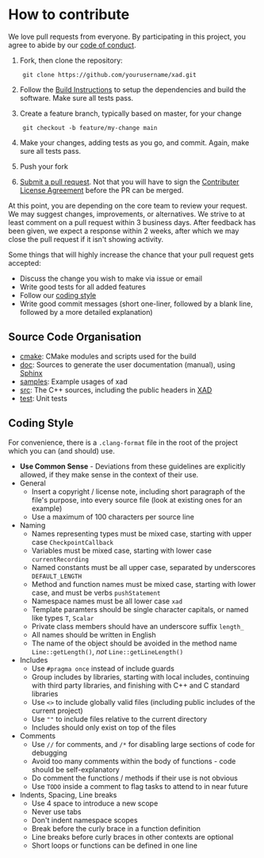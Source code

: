 # How to contribute

We love pull requests from everyone. By participating in this project, you agree to abide
by our [code of conduct](CODE_OF_CONDUCT.md).

1. Fork, then clone the repository:

```
    git clone https://github.com/yourusername/xad.git
```

2. Follow the [Build Instructions](README.md) to setup the dependencies and 
   build the software. Make sure all tests pass.
   
3. Create a feature branch, typically based on master, for your change

```
    git checkout -b feature/my-change main
```

4. Make your changes, adding tests as you go, and commit. Again, make sure all 
   tests pass.
   
5. Push your fork 

6. [Submit a pull request][pr]. Not that you will have to sign the [Contributer License Agreement][cla] 
   before the PR can be merged.

At this point, you are depending on the core team to review your request. 
We may suggest changes, improvements, or alternatives. 
We strive to at least comment on a pull request within 3 business days. 
After feedback has been given, we expect a response within 2 weeks, 
after which we may close the pull request if it isn't showing activity.

Some things that will highly increase the chance that your pull request gets
accepted:

* Discuss the change you wish to make via issue or email
* Write good tests for all added features
* Follow our [coding style](#coding-style)
* Write good commit messages (short one-liner, followed by a blank line, 
  followed by a more detailed explanation)

[pr]: https://github.com/xcelerit/xad/compare/
[cla]:https://gist.github.com/xcelerit-dev/4a5c0cf1fbfed7be64308d1c2f47bd25

## Source Code Organisation

* [cmake](cmake): CMake modules and scripts used for the build
* [doc](doc): Sources to generate the user documentation (manual), using [Sphinx](http://www.sphinx-doc.org)
* [samples](samples): Example usages of xad
* [src](src): The C++ sources, including the public headers in [XAD](src/XAD)
* [test](test): Unit tests

## Coding Style

For convenience, there is a `.clang-format` file in the root of the project which you can (and should) use.


* __Use Common Sense__ - Deviations from these guidelines are explicitly allowed, if they make
  sense in the context of their use.
* General
  * Insert a copyright / license note, including short paragraph of the file's 
    purpose, into every source file (look at existing ones for an example)
  * Use a maximum of 100 characters per source line
* Naming
  * Names representing types must be mixed case, starting with upper case `CheckpointCallback`
  * Variables must be mixed case, starting with lower case `currentRecording`
  * Named constants must be all upper case, separated by underscores `DEFAULT_LENGTH`
  * Method and function names must be mixed case, starting with lower case, and must be verbs `pushStatement`
  * Namespace names must be all lower case `xad`
  * Template paramters should be single character capitals, or named like types `T`, `Scalar`
  * Private class members should have an underscore suffix `length_`
  * All names should be written in English
  * The name of the object should be avoided in the method name `Line::getLength()`, *not* `Line::getLineLength()`
* Includes
  * Use `#pragma once` instead of include guards
  * Group includes by libraries, starting with local includes, continuing with third party libraries, 
    and finishing with C++ and C standard libraries
  * Use `<>` to include globally valid files (including public includes of the current project)
  * Use `""` to include files relative to the current directory
  * Includes should only exist on top of the files
* Comments
  * Use `//` for comments, and `/*` for disabling large sections of code for debugging
  * Avoid too many comments within the body of functions - code should be
    self-explanatory
  * Do comment the functions / methods if their use is not obvious
  * Use `TODO` inside a comment to flag tasks to attend to in near future
* Indents, Spacing, Line breaks
  * Use 4 space to introduce a new scope
  * Never use tabs
  * Don't indent namespace scopes
  * Break before the curly brace in a function definition
  * Line breaks before curly braces in other contexts are optional
  * Short loops or functions can be defined in one line


